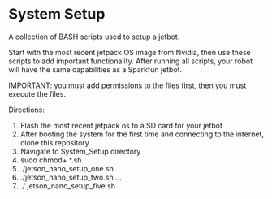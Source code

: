 # System Setup
A collection of BASH scripts used to setup a jetbot.

Start with the most recent jetpack OS image from Nvidia, then use these scripts to add important functionality.
After running all scripts, your robot will have the same capabilities as a Sparkfun jetbot.

IMPORTANT: you must add permissions to the files first, then you must execute the files.

Directions: 
1. Flash the most recent jetpack os to a SD card for your jetbot
1. After booting the system for the first time and connecting to the internet, clone this repository
2. Navigate to System_Setup directory
3. sudo chmod+ *.sh
4.  ./jetson_nano_setup_one.sh
5.  ./jetson_nano_setup_two.sh
...
8.  ./ jetson_nano_setup_five.sh
